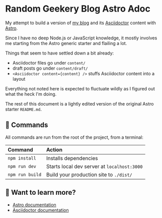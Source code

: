 # Random Geekery Blog Astro Adoc

My attempt to build a version of [my blog][rgb-site] and its [Asciidoctor][adoc] content with [Astro][astro].

[rgb-site]: https://randomgeekery.org
[adoc]: http://asciidoctor.org
[astro]: https://astro.build

Since I have no deep Node.js or JavaScript knowledge, it mostly involves me starting
from the Astro generic starter and flailing a lot.

Things that seem to have settled down a bit already:

- Asciidoctor files go under `content/`
- draft posts go under `content/draft/`
- `<Asciidoctor content={content} />` stuffs Asciidoctor content into a layout

Everything not noted here is expected to fluctuate wildly as I figured out what the heck I'm doing.

The rest of this document is a lightly edited version of the original Astro starter `README.md`.

## 🧞 Commands

All commands are run from the root of the project, from a terminal:

| Command         | Action                                      |
| :-------------- | :------------------------------------------ |
| `npm install`   | Installs dependencies                       |
| `npm run dev`   | Starts local dev server at `localhost:3000` |
| `npm run build` | Build your production site to `./dist/`     |

## 👀 Want to learn more?

- [Astro documentation](https://github.com/snowpackjs/astro)
- [Asciidoctor documentation](https://docs.asciidoctor.org)
